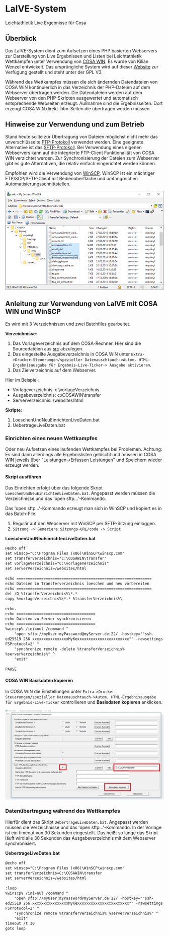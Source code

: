 # LaIVE-System
Leichtathletik Live Ergebnisse für Cosa

## Überblick
Das LaIVE-System dient zum Aufsetzen eines PHP basierten Webservers zur Darstellung von Live Ergebnissen und Listen bei Leichtathletik Wettkämpfen unter Verwendung von [COSA WIN](http://www.cosa-software.de). Es wurde von Kilian Wenzel entwickelt. Das ursprüngliche System wird auf dieser [Website](http://laive.de/LaIVE-System) zur Verfügung gestellt und steht unter der GPL V3.

Während des Wettkampfes müssen die sich ändernden Datendateien von COSA WIN kontinuierlich in das Verzeichnis der PHP-Dateien auf dem Webserver übertragen werden. Die Datendateien werden auf dem Webserver von den PHP-Skripten ausgewertet und automatisch entsprechende Webseiten erzeugt. Außnahme sind die Ergebnisseiten. Dort erzeugt COSA WIN direkt .htm-Seiten die übertragen werden müssen.

## Hinweise zur Verwendung und zum Betrieb
Stand heute sollte zur Übertragung von Dateien möglichst nicht mehr das unverschlüsselte [FTP-Protokoll](https://de.wikipedia.org/wiki/File_Transfer_Protocol) verwendet werden. Eine geeignete Alternative ist das [SFTP-Protokoll](https://de.wikipedia.org/wiki/File_Transfer_Protocol). Bei Verwendung eines eigenen Webservers kann auf die integrierte FTP-Client Funktionalität von COSA WIN verzichtet werden. Zur Synchronisierung der Dateien zum Webserver gibt es gute Alternativen, die relativ einfach eingerichtet werden können.

Empfohlen wird die Verwendung von [WinSCP](https://winscp.net/). WinSCP ist ein mächtiger FTP/SCP/SFTP-Client mit Bedienoberfläche und umfangreichen Automatisierungsschnittstellen. 

![Bild WinSCP](https://github.com/Koseng/LaIVE-System/blob/master/pictures/explorer.png)

## Anleitung zur Verwendung von LaIVE mit COSA WIN und WinSCP
Es wird mit 3 Verzeichnissen und zwei Batchfiles gearbeitet.

**Verzeichnisse**:
1. Das Vorlageverzeichnis auf dem COSA-Rechner. 
   Hier sind die Sourcedateien aus [src](https://github.com/Koseng/LaIVE-System/tree/master/src) abzulegen.
2. Das eingestellte Ausgabeverzeichnis in COSA WIN unter `Extra->Drucker-Steuerungen/spezieller Datenauschtauch->Autom. HTML-Ergebnisausgabe für Ergebnis-Live-Ticker-> Ausgabe aktivieren`. 
3. Das Zielverzeichnis auf dem Webserver.

Hier im Beispiel:
- Vorlageverzeichnis: c:\vorlageVerzeichnis
- Ausgabeverzeichnis: c:\COSAWIN\transfer
- Serververzeichnis:  /websites/html

**Skripte**:
1. LoeschenUndNeuEinrichtenLiveDaten.bat
2. UebertrageLiveDaten.bat

### Einrichten eines neuen Wettkampfes
Oder neu Aufsetzen eines laufenden Wettkampfes bei Problemen. Achtung: Es sind dann allerdings alle Ergebnislisten gelöscht und müssen in COSA WIN jeweils über "Leistungen->Erfassen Leistungen" und Speichern wieder erzeugt werden.

#### Skript ausführen
Das Einrichten erfolgt über das folgende Skript `LoeschenUndNeuEinrichtenLiveDaten.bat`. Angepasst werden müssen die Verzeichnisse und das 'open sftp...'-Kommando. 

Das 'open sftp...'-Kommando erzeugt man sich in WinSCP und kopiert es in das Batch-File. 
1. Regulär auf den Webserver mit WinSCP per SFTP-Sitzung einloggen.
2. `Sitzung -> Generiere Sitzungs-URL/code -> Script`

**LoeschenUndNeuEinrichtenLiveDaten.bat**
```Batchfile
@echo off 
set winscp="C:\Program Files (x86)\WinSCP\winscp.com"
set transferVerzeichnis="C:\COSAWIN\transfer"
set vorlageVerzeichnis="C:\vorlageVerzeichnis"
set serverVerzeichnis=/websites/html

echo ============================================================
echo Dateien in Transferverzeichnis loeschen und neu vorbereiten
echo ============================================================
del /Q %transferVerzeichnis%\*.*
copy %vorlageVerzeichnis%\*.* %transferVerzeichnis%\

echo.
echo ===================================
echo Dateien zu Server synchronisieren
echo ===================================
%winscp% /ini=nul /command ^
    "open sftp://myUser:myPassword@myServer.de:22/ -hostkey=""ssh-ed25519 256 xxxxxxxxxxxxxxxxMyKexxxxxxxxxxxxxxxxxxxxxxx"" -rawsettings FSProtocol=2" ^
    "synchronize remote -delete %transferVerzeichnis% %serverVerzeichnis%" ^
    "exit"

PAUSE
```

#### COSA WIN Basisdaten kopieren
In COSA WIN die Einstellungen unter `Extra->Drucker-Steuerungen/spezieller Datenauschtauch->Autom. HTML-Ergebnisausgabe für Ergebnis-Live-Ticker` kontrollieren und **Basisdaten kopieren** anklicken.

![Bild COSAWIN](https://github.com/Koseng/LaIVE-System/blob/master/pictures/cosawintransfer.JPG)

### Datenübertragung während des Wettkampfes
Hierfür dient das Skript `UebertrageLiveDaten.bat`. Angepasst werden müssen die Verzeichnisse und das 'open sftp...'-Kommando. In der Vorlage ist ein timeout von 30 Sekunden eingestellt. Das heißt so lange das Skript läuft wird alle 30 Sekunden das Ausgabeverzeichnis mit dem Webserver synchronisiert.

**UebertrageLiveDaten.bat**
```Batchfile
@echo off
set winscp="C:\Program Files (x86)\WinSCP\winscp.com"
set transferVerzeichnis=C:\COSAWIN\transfer
set serverVerzeichnis=/websites/html

:loop
%winscp% /ini=nul /command ^
    "open sftp://myUser:myPassword@myServer.de:22/ -hostkey=""ssh-ed25519 256 xxxxxxxxxxxxxxxxMyKexxxxxxxxxxxxxxxxxxxxxxx"" -rawsettings FSProtocol=2" ^
    "synchronize remote %transferVerzeichnis% %serverVerzeichnis%" ^
    "exit"
timeout /t 30
goto loop
```
